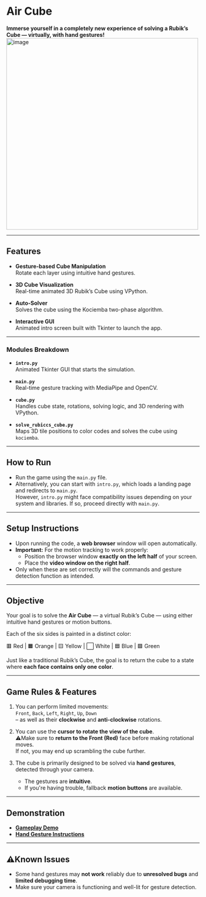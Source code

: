# Air Cube

**Immerse yourself in a completely new experience of solving a Rubik’s Cube — virtually, with hand gestures!**
<img width="500" height="500" alt="image" src="https://github.com/user-attachments/assets/86357cec-0430-4d57-a8f1-3b682bd3773a" />

---
## Features

- **Gesture-based Cube Manipulation**  
  Rotate each layer using intuitive hand gestures.

- **3D Cube Visualization**  
  Real-time animated 3D Rubik’s Cube using VPython.

- **Auto-Solver**  
  Solves the cube using the Kociemba two-phase algorithm.

- **Interactive GUI**  
  Animated intro screen built with Tkinter to launch the app.

---
### Modules Breakdown

- **`intro.py`**  
  Animated Tkinter GUI that starts the simulation.

- **`main.py`**  
  Real-time gesture tracking with MediaPipe and OpenCV.

- **`cube.py`**  
  Handles cube state, rotations, solving logic, and 3D rendering with VPython.

- **`solve_rubiccs_cube.py`**  
  Maps 3D tile positions to color codes and solves the cube using `kociemba`.

---
## How to Run

- Run the game using the `main.py` file.
- Alternatively, you can start with `intro.py`, which loads a landing page and redirects to `main.py`.  
  However, `intro.py` might face compatibility issues depending on your system and libraries. If so, proceed directly with `main.py`.

---

## Setup Instructions

- Upon running the code, a **web browser** window will open automatically.
- **Important:** For the motion tracking to work properly:
  - Position the browser window **exactly on the left half** of your screen.
  - Place the **video window on the right half**.
- Only when these are set correctly will the commands and gesture detection function as intended.

---

## Objective

Your goal is to solve the **Air Cube** — a virtual Rubik’s Cube — using either intuitive hand gestures or motion buttons.

Each of the six sides is painted in a distinct color:

🟥 Red | 🟧 Orange | 🟨 Yellow | ⬜ White | 🟦 Blue | 🟩 Green

Just like a traditional Rubik’s Cube, the goal is to return the cube to a state where **each face contains only one color**.

---

## Game Rules & Features

1. You can perform limited movements:  
   `Front`, `Back`, `Left`, `Right`, `Up`, `Down`  
   – as well as their **clockwise** and **anti-clockwise** rotations.

2. You can use the **cursor to rotate the view of the cube**.  
   ⚠Make sure to **return to the Front (Red)** face before making rotational moves.  
   If not, you may end up scrambling the cube further.

3. The cube is primarily designed to be solved via **hand gestures**, detected through your camera.  
   - The gestures are **intuitive**.  
   - If you're having trouble, fallback **motion buttons** are available.

---

## Demonstration

- [**Gameplay Demo**](https://drive.google.com/file/d/1xxBqRjJumUJq-gjA4iLhlUi-UUqtJMra/view?usp=drive_link)  
- [**Hand Gesture Instructions**](https://drive.google.com/file/d/1yPrervpLMQ_1p7VG5yfzrDntrbdN3X_9/view?usp=drive_link)

---

## ⚠Known Issues

- Some hand gestures may **not work** reliably due to **unresolved bugs** and **limited debugging time**.
- Make sure your camera is functioning and well-lit for gesture detection.

